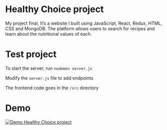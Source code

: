 # Healthy Choice project

My project final, It’s a website I built using JavaScript, React, Redux, HTML, CSS and MongoDB. The platform allows users to search for recipes and learn about the nutritional values of each.

# Test project

To start the server, run `nodemon server.js`

Modify the `server.js` file to add endpoints

The frontend code goes in the `/src` directory

# Demo

[![Demo Healthy Choice project](https://i.ytimg.com/vi/gx2g9DN1hTw/hqdefault.jpg?sqp=-oaymwEjCPYBEIoBSFryq4qpAxUIARUAAAAAGAElAADIQj0AgKJDeAE=&rs=AOn4CLAfFxSYE5560h_tg3V6x7ySZmNOpg)](https://www.youtube.com/watch?v=gx2g9DN1hTw)
